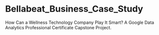 # Bellabeat_Business_Case_Study
How Can a Wellness Technology Company Play It Smart? A Google Data Analytics Professional Certificate Capstone Project.
